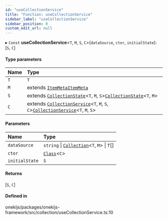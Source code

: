 ```yaml
---
id: "useCollectionService"
title: "Function: useCollectionService"
sidebar_label: "useCollectionService"
sidebar_position: 0
custom_edit_url: null
---
```


▸ `Const` **useCollectionService**<`T`, `M`, `S`, `C`\>(`dataSource`, `ctor`, `initialState`): [`S`, `C`]

#### Type parameters

| Name | Type |
| :------ | :------ |
| `T` | `T` |
| `M` | extends [`ItemMeta`](../types/ItemMeta.md)[`ItemMeta`](../types/ItemMeta.md) |
| `S` | extends [`CollectionState`](../interfaces/CollectionState.md)<`T`, `M`, `S`\>[`CollectionState`](../interfaces/CollectionState.md)<`T`, `M`\> |
| `C` | extends [`CollectionService`](../classes/CollectionService.md)<`T`, `M`, `S`, `C`\>[`CollectionService`](../classes/CollectionService.md)<`T`, `M`, `S`\> |

#### Parameters

| Name | Type |
| :------ | :------ |
| `dataSource` | `string` \| [`Collection`](../types/Collection.md)<`T`, `M`\> \| `T`[] |
| `ctor` | [`Class`](../types/Class.md)<`C`\> |
| `initialState` | `S` |

#### Returns

[`S`, `C`]

#### Defined in

onekijs/packages/onekijs-framework/src/collection/useCollectionService.ts:10
